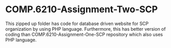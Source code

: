 # COMP.6210-Assignment-Two-SCP
This zipped up folder has code for database driven website for SCP organization by using PHP language. Furthermore, this has better version of coding than COMP.6210-Assignment-One-SCP repository which also uses PHP language.
